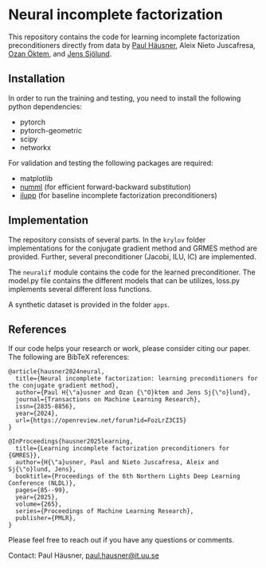 # Neural incomplete factorization

This repository contains the code for learning incomplete factorization preconditioners directly from data by [Paul Häusner](https://paulhausner.github.io), Aleix Nieto Juscafresa, [Ozan Öktem](https://www.kth.se/profile/ozan), and [Jens Sjölund](https://jsjol.github.io/).

## Installation

In order to run the training and testing, you need to install the following python dependencies:

- pytorch
- pytorch-geometric
- scipy
- networkx

For validation and testing the following packages are required:

- matplotlib
- [numml](https://github.com/nicknytko/numml) (for efficient forward-backward substitution)
- [ilupp](https://github.com/c-f-h/ilupp) (for baseline incomplete factorization preconditioners)

## Implementation

The repository consists of several parts. In the `krylov` folder implementations for the conjugate gradient method and GRMES method are provided. Further, several preconditioner (Jacobi, ILU, IC) are implemented.

The `neuralif` module contains the code for the learned preconditioner. The model.py file contains the different models that can be utilizes, loss.py implements several different loss functions.

A synthetic dataset is provided in the folder `apps`.

## References

If our code helps your research or work, please consider citing our paper. The following are BibTeX references:

```
@article{hausner2024neural,
  title={Neural incomplete factorization: learning preconditioners for the conjugate gradient method},
  author={Paul H{\"a}usner and Ozan {\"O}ktem and Jens Sj{\"o}lund},
  journal={Transactions on Machine Learning Research},
  issn={2835-8856},
  year={2024},
  url={https://openreview.net/forum?id=FozLrZ3CI5}
}

@InProceedings{hausner2025learning,
  title={Learning incomplete factorization preconditioners for {GMRES}},
  author={H{\"a}usner, Paul and Nieto Juscafresa, Aleix and Sj{\"o}lund, Jens},
  booktitle={Proceedings of the 6th Northern Lights Deep Learning Conference (NLDL)},
  pages={85--99},
  year={2025},
  volume={265},
  series={Proceedings of Machine Learning Research},
  publisher={PMLR},
}

```

Please feel free to reach out if you have any questions or comments.

Contact: Paul Häusner, paul.hausner@it.uu.se
